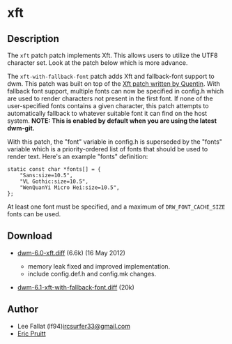 xft
===

Description
-----------

The `xft` patch patch implements Xft. This allows users to utilize the UTF8
character set. Look at the patch below which is more advance.

The `xft-with-fallback-font` patch adds Xft and fallback-font support to dwm.
This patch was built on top of the [Xft patch written by
Quentin](//lists.suckless.org/dev/1311/18279.html).  With fallback font
support, multiple fonts can now be specified in config.h which are used to
render characters not present in the first font. If none of the user-specified
fonts contains a given character, this patch attempts to automatically fallback
to whatever suitable font it can find on the host system.
**NOTE: This is enabled by default when you are using the latest dwm-git.**

With this patch, the "font" variable in config.h is superseded by the "fonts"
variable which is a priority-ordered list of fonts that should be used to
render text. Here's an example "fonts" definition:

	static const char *fonts[] = {
		"Sans:size=10.5",
		"VL Gothic:size=10.5",
		"WenQuanYi Micro Hei:size=10.5",
	};

At least one font must be specified, and a maximum of `DRW_FONT_CACHE_SIZE`
fonts can be used.


Download
--------
* [dwm-6.0-xft.diff](dwm-6.0-xft.diff) (6.6k) (16 May 2012)
  * memory leak fixed and improved implementation.
  * include config.def.h and config.mk changes.

* [dwm-6.1-xft-with-fallback-font.diff](dwm-6.1-xft-with-fallback-font.diff) (20k)

Author
------
* Lee Fallat (lf94)<ircsurfer33@gmail.com>
* [Eric Pruitt](https://github.com/ericpruitt/)
